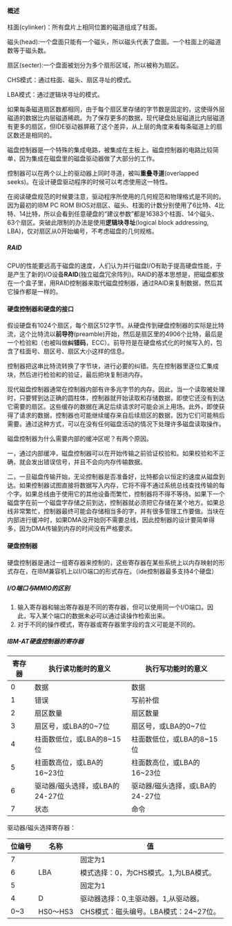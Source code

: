 #### 概述

柱面(cylinker)：所有盘片上相同位置的磁道组成了柱面。

磁头(head):一个盘面只能有一个磁头，所以磁头代表了盘面。一个柱面上的磁道数等于磁头数。

扇区(secter):一个盘面被划分为多个扇形区域，所以被称为扇区。

CHS模式：通过柱面、磁头、扇区寻址的模式。

LBA模式：通过逻辑块寻址的模式。

如果每条磁道扇区数都相同，由于每个扇区里存储的字节数是固定的，这使得外层磁道的数据比内层磁道稀疏。为了保存更多的数据，现代硬盘处层磁道比内层磁道有更多的扇区，但IDE驱动器屏蔽了这个差异，从上层的角度来看每条磁道上的扇区数还是相同的。

磁盘控制器是一个特殊的集成电路，被集成在主板上。磁盘控制器的电路比较简单，因为集成在磁盘里的磁盘驱动器做了大部分的工作。

控制器可以在两个以上的驱动器上同时寻道，被叫**重叠寻道**(overlapped seeks)。在设计硬盘驱动程序的时候可以考虑使用这一特性。

在阅读硬盘规范的时候要注意，驱动程序所使用的几何规范和物理格式是不同的。因为最初的IBM PC ROM BIOS对扇区、磁头、柱面的计数分别使用了6比特、4比特、14比特，所以会看到任意硬盘的“建议参数”都是16383个柱面、14个磁头、63个扇区。突破此限制的办法是使用**逻辑块寻址**(logical block addressing, LBA)，仅对扇区从0开始编号，不考虑磁盘的几何规格。

##### RAID

CPU的性能要远高于磁盘的速度，人们认为并行磁盘I/O有助于提高硬盘性能，于是产生了新的I/O设备**RAID**(独立磁盘冗余阵列)。RAID的基本思想是，把磁盘都放在一个盒子里，用RAID控制器来取代磁盘控制器，通过RAID来复制数据，然后其它操作都是一样的。

#### 硬盘控制器和硬盘的接口

假设硬盘有1024个扇区，每个扇区512字节。从硬盘传到硬盘控制器的实际是比特流，这个比特流以**前导符**(preamble)开始，然后是扇区里的4906个比特，最后是一个检验和（也被叫做**纠错码**，ECC）。前导符是在硬盘格式化的时候写入的，包含了柱面号、扇区号、扇区大小这样的信息。

控制器把这串比特流转换了字节块，进行必要的纠错。先在控制器里逐位汇集成块，然后进行检验和的验证，最后把块复制进内存。

现代磁盘控制器通常在控制器内部有许多兆字节的内存。因此，当一个读取被处理时，只要臂到达正确的圆柱体，控制器就开始读取和存储数据，即使它还没有到达它需要的扇区。这些缓存的数据在满足后续请求时可能会派上用场。此外，即使获得了请求的数据，控制器也可能继续缓存来自后续扇区的数据，因为它们可能稍后需要。通过这种方式，可以在没有任何磁盘活动的情况下处理许多磁盘读取操作。

磁盘控制器为什么需要内部的缓冲区呢？有两个原因。

一，通过内部缓冲，磁盘控制器可以在开始传输之前验证校验和。如果校验和不正确，就会发出错误信号，并且不会向内存传输数据。

二，一旦磁盘传输开始，无论控制器是否准备好，比特都会以恒定的速度从磁盘到达。如果控制器试图直接将数据写入内存，它将不得不通过系统总线查找传输的每个字。如果总线由于使用它的其他设备而繁忙，控制器将不得不等待。如果下一个磁盘字在前一个磁盘字存储之前到达，控制器就必须把它存储在某个地方。如果总线非常繁忙，控制器最终可能会存储相当多的字，并有很多管理工作要做。当块在内部进行缓冲时，如果DMA没开始则不需要总线，因此控制器的设计要简单得多，因为DMA传输到内存的时间没有严格要求。

#### 硬盘控制器

硬盘控制器是通过一组寄存器来控制的，这些寄存器在某些系统上以内存映射的形式存在，在IBM兼容机上以I/O端口的形式存在。（ide控制器最多支持4个硬盘）

##### I/O端口与MMIO的区别

1. 输入寄存器和输出寄存器是不同的寄存器，但可以使用同一个I/O端口。因此，写入某个端口的数据未必可以通过读操作检索出来。
2. 对于不同的操作模式，寄存器或寄存器里字段的含义可能是不同的。

##### IBM-AT硬盘控制器的寄存器

| 寄存器 | 执行读功能时的意义              | 执行写功能时的意义              |
| ------ | ------------------------------- | ------------------------------- |
| 0      | 数据                            | 数据                            |
| 1      | 错误                            | 写前补偿                        |
| 2      | 扇区数量                        | 扇区数量                        |
| 3      | 扇区号，或LBA的0~7位            | 扇区号，或LBA的0~7位            |
| 4      | 柱面数低位，或LBA的8~15位       | 柱面数低位，或LBA的8~15位       |
| 5      | 柱面数高位，或LBA的16~23位      | 柱面数高位，或LBA的16~23位      |
| 6      | 驱动器/磁头选择，或LBA的24-27位 | 驱动器/磁头选择，或LBA的24-27位 |
| 7      | 状态                            | 命令                            |

驱动器/磁头选择寄存器：

| 位编号 | 名称     | 值                                    |
| ------ | -------- | ------------------------------------- |
| 7      |          | 固定为1                               |
| 6      | LBA      | 模式选择：0，为CHS模式。1,为LBA模式。 |
| 5      |          | 固定为1                               |
| 4      | D        | 驱动器选择：0,主驱动器。1,从驱动器。  |
| 0~3    | HS0～HS3 | CHS模式：磁头编号。LBA模式：24~27位。 |

